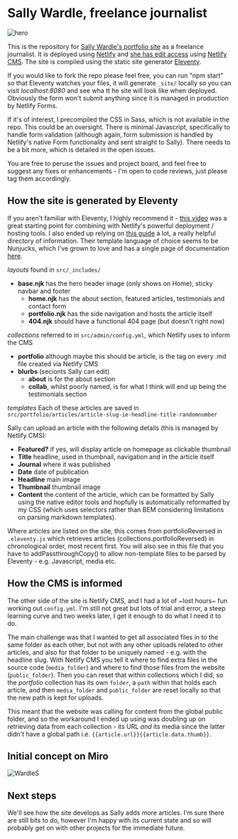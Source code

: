 # Sally Wardle, freelance journalist

![hero](https://imgur.com/F1Xs7bp.jpg)

This is the repository for [Sally Wardle's portfolio site](https://wardles.netlify.app) as a freelance journalist. It is deployed using [Netlify](https://www.netlify.com/) and [she has edit access](https://wardles.netlify.app/admin) using [Netlify CMS](https://www.netlifycms.org/). The site is compiled using the static site generator [Eleventy](https://www.11ty.dev/).

If you would like to fork the repo please feel free, you can run "npm start" so that Eleventy watches your files, it will generate `_site/` locally so you can visit *localhost:8080* and see wha tt he site will look like when deployed. Obviously the form won't submit anything since it is managed in production by Netlify Forms.

If it's of interest, I precompiled the CSS in Sass, which is not available in the repo. This could be an oversight. There is minimal Javascript, specifically to handle form validation (although again, form submission is handled by Netlify's native Form functionality and sent straight to Sally). There needs to be a bit more, which is detailed in the open issues.

You are free to peruse the issues and project board, and feel free to suggest any fixes or enhancements - I'm open to code reviews, just please tag them accordingly.

## How the site is generated by Eleventy

If you aren't familiar with Eleventy, I highly recommend it - [this video](https://www.youtube.com/watch?v=883iX2E57kc) was a great starting point for combining with Netlify's powerful deployment / hosting tools. I also ended up relying on [this guide](https://rphunt.github.io/eleventy-walkthrough/) a lot, a really helpful directory of information. Their template language of choice seems to be Nunjucks, which I've grown to love and has a single page of documentation [here](https://mozilla.github.io/nunjucks/templating.html).

*layouts* found in `src/_includes/`
- **base.njk** has the hero header image (only shows on Home), sticky navbar and footer
  - **home.njk** has the about section, featured articles, testimonials and contact form
  - **portfolio.njk** has the side navigation and hosts the article itself
  - **404.njk** should have a functional 404 page (but doesn't right now)
  
*collections* referred to in `src/admin/config.yml`, which Netlify uses to inform the CMS
- **portfolio** although maybe this should be article, is the tag on every .md file created via Netlify CMS
- **blurbs** (secionts Sally can edit)
  - **about** is for the about section
  - **collab**, whilst poorly named, is for what I think will end up being the testimonials section

*templates*
Each of these articles are saved in `src/portfolio/articles/article-slug-ie-headline-title-randomnumber`

Sally can upload an article with the following details (this is managed by Netlify CMS):
* **Featured?** if yes, will display article on homepage as clickable thumbnail
* **Title** headline, used in thumbnail, navigation and in the article itself
* **Journal** where it was published
* **Date** date of publication
* **Headline** main image
* **Thumbnail** thumbnail image
* **Content** the content of the article, which can be formatted by Sally using the native editor tools and hopfully is automatically reformatted by my CSS (which uses selectors rather than BEM considering limitations on parsing markdown templates).

Where articles are listed on the site, this comes from portfolioReversed in `.eleventy.js` which retrieves articles (collections.portfolioReversed) in chronological order, most recent first. You will also see in this file that you have to addPassthroughCopy() to allow non-template files to be parsed by Eleventy - e.g. Javascript, media etc.

## How the CMS is informed
The other side of the site is Netlify CMS, and I had a lot of ~lost hours~ fun working out `config.yml`. I'm still not great but lots of trial and error, a steep learning curve and two weeks later, I get it enough to do what I need it to do.

The main challenge was that I wanted to get all associated files in to the same folder as each other, but not with any other uploads related to other articles, and also for that folder to be uniquely named - e.g. with the headline slug. With Netlify CMS you tell it where to find extra files in the source code (`media_folder`) and where to find those files from the website (`public_folder`). Then you can reset that within collections which I did, so the *portfolio* collection has its own `folder`, a `path` within that holds each article, and then `media_folder` and `public_folder` are reset locally so that the new path is kept for uploads.

This meant that the website was calling for content from the global public folder, and so the workaround I ended up using was doubling up on retrieving data from each collection - its URL *and* its media since the latter didn't have a global path i.e. `{{article.url}}{{article.data.thumb}}`.

## Initial concept on Miro

![WardleS](https://imgur.com/EwoZ5Pv.jpg)

## Next steps
We'll see how the site develops as Sally adds more articles. I'm sure there are still bits to do, however I'm happy with its current state and so will probably get on with other projects for the immediate future.
